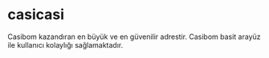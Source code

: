# casicasi
Casibom kazandıran en büyük ve en güvenilir adrestir. Casibom basit arayüz ile kullanıcı kolaylığı sağlamaktadır.
